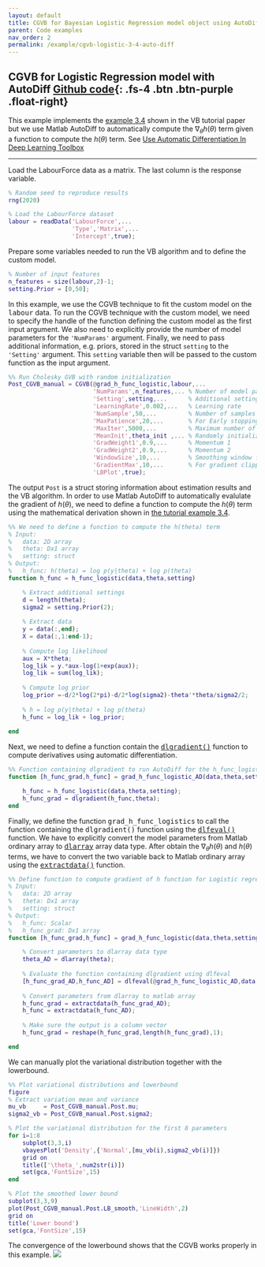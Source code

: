 ```yaml
---
layout: default
title: CGVB for Bayesian Logistic Regression model object using AutoDiff
parent: Code examples
nav_order: 2
permalink: /example/cgvb-logistic-3-4-auto-diff
---
```


## **CGVB for Logistic Regression model with AutoDiff**   [Github code](https://github.com/VBayesLab/VBLab/blob/main/Example/CGVB_Logistics_Function_Handle_AutoDiff.m){: .fs-4 .btn .btn-purple .float-right}
This example implements the [example 3.4](/VBLabDocs/tutorial/example#example3-4) shown in the VB tutorial paper but we use Matlab AutoDiff to automatically compute the $\nabla_\theta h(\theta)$ term given a function to compute the $h(\theta)$ term. See [Use Automatic Differentiation In Deep Learning Toolbox](https://au.mathworks.com/help/deeplearning/ug/include-automatic-differentiation.html)

---

Load the LabourForce data as a matrix. The last column is the response variable.

```m
% Random seed to reproduce results 
rng(2020)

% Load the LabourForce dataset
labour = readData('LabourForce',...
                  'Type','Matrix',...
                  'Intercept',true);
```
Prepare some variables needed to run the VB algorithm and to define the custom model.
```m
% Number of input features
n_features = size(labour,2)-1;
setting.Prior = [0,50];
```
In this example, we use the CGVB technique to fit the custom model on the <samp>labour</samp> data. To run the CGVB technique with the custom model, we need to specify the handle of the function defining the custom model as the first input argument. We also need to explicitly provide the number of model parameters for the `'NumParams'` argument. Finally, we need to pass additional information, e.g. priors, stored in the struct `setting` to the `'Setting'` argument. This `setting` variable then will be passed to the custom function as the input argument.
```m
%% Run Cholesky GVB with random initialization
Post_CGVB_manual = CGVB(@grad_h_func_logistic,labour,...
                        'NumParams',n_features,... % Number of model parameters
                        'Setting',setting,...      % Additional setting of the custom models
                        'LearningRate',0.002,...   % Learning rate
                        'NumSample',50,...         % Number of samples to estimate gradient of lowerbound
                        'MaxPatience',20,...       % For Early stopping
                        'MaxIter',5000,...         % Maximum number of iterations
                        'MeanInit',theta_init ,... % Randomly initialize parameters using 
                        'GradWeight1',0.9,...      % Momentum 1
                        'GradWeight2',0.9,...      % Momentum 2
                        'WindowSize',10,...        % Smoothing window for lowerbound
                        'GradientMax',10,...       % For gradient clipping
                        'LBPlot',true); 
```
The output `Post` is a struct storing information about estimation results and the VB algorithm. In order to use Matlab AutoDiff to automatically evalulate the gradient of $h(\theta)$, we need to define a function to compute the $h(\theta)$ term using the mathematical derivation shown in [the tutorial example 3.4](/VBLabDocs/tutorial/example#example3-4).

```m
%% We need to define a function to compute the h(theta) term
% Input:
%   data: 2D array
%   theta: Dx1 array
%   setting: struct
% Output:
%   h_func: h(theta) = log p(y|theta) + log p(theta)
function h_func = h_func_logistic(data,theta,setting)

    % Extract additional settings
    d = length(theta);
    sigma2 = setting.Prior(2);
    
    % Extract data
    y = data(:,end);
    X = data(:,1:end-1);
    
    % Compute log likelihood
    aux = X*theta;
    log_lik = y.*aux-log(1+exp(aux));
    log_lik = sum(log_lik);  
    
    % Compute log prior
    log_prior =-d/2*log(2*pi)-d/2*log(sigma2)-theta'*theta/sigma2/2;
    
    % h = log p(y|theta) + log p(theta)
    h_func = log_lik + log_prior;
    
end
```
Next, we need to define a function contain the [<samp>dlgradient()</samp>](https://au.mathworks.com/help/deeplearning/ref/dlarray.dlgradient.html) function to compute derivatives using automatic differentiation. 
```m
%% Function containing dlgradient to run AutoDiff for the h_func_logistic function
function [h_func_grad,h_func] = grad_h_func_logistic_AD(data,theta,setting)

    h_func = h_func_logistic(data,theta,setting);
    h_func_grad = dlgradient(h_func,theta);    
end
```
Finally, we define the function <samp>grad_h_func_logistics</samp> to call the function containing the <samp>dlgradient()</samp> function using the [<samp>dlfeval()</samp>](https://au.mathworks.com/help/deeplearning/ref/dlfeval.html) function. We have to explicitly convert the model parameters from Matlab ordinary array to [<samp>dlarray</samp>](https://au.mathworks.com/help/deeplearning/ref/dlarray.html) array data type. After obtain the $\nabla_\theta h(\theta)$ and $h(\theta)$ terms, we have to convert the two variable back to Matlab ordinary array using the [<samp>extractdata()</samp>](https://au.mathworks.com/help/deeplearning/ref/dlarray.extractdata.html) function.
```m
%% Define function to compute gradient of h function for Logistic regression 
% Input:
%   data: 2D array
%   theta: Dx1 array
%   setting: struct
% Output:
%   h_func: Scalar
%   h_func_grad: Dx1 array
function [h_func_grad,h_func] = grad_h_func_logistic(data,theta,setting)

    % Convert parameters to dlarray data type
    theta_AD = dlarray(theta);
    
    % Evaluate the function containing dlgradient using dlfeval
    [h_func_grad_AD,h_func_AD] = dlfeval(@grad_h_func_logistic_AD,data,theta_AD,setting);
    
    % Convert parameters from dlarray to matlab array
    h_func_grad = extractdata(h_func_grad_AD);
    h_func = extractdata(h_func_AD);
    
    % Make sure the output is a column vector
    h_func_grad = reshape(h_func_grad,length(h_func_grad),1);

end
```
We can manually plot the variational distribution together with the lowerbound.

```m
%% Plot variational distributions and lowerbound 
figure
% Extract variation mean and variance
mu_vb     = Post_CGVB_manual.Post.mu;
sigma2_vb = Post_CGVB_manual.Post.sigma2;

% Plot the variational distribution for the first 8 parameters
for i=1:8
    subplot(3,3,i)
    vbayesPlot('Density',{'Normal',[mu_vb(i),sigma2_vb(i)]})
    grid on
    title(['\theta_',num2str(i)])
    set(gca,'FontSize',15)
end

% Plot the smoothed lower bound
subplot(3,3,9)
plot(Post_CGVB_manual.Post.LB_smooth,'LineWidth',2)
grid on
title('Lower bound')
set(gca,'FontSize',15)
```
The convergence of the lowerbound shows that the CGVB works properly in this example.
<img src="/VBLabDocs/assets/images/Example3-4-code-autodiff.jpg" class="center"/>

                                                                                                                                                                                                                                                                                                                                                                                                                                                                                                                                                                                                                                                                                                                                                                                                                                                                                                                                                                                                                                                                                                                                                                                                                                                                                                                                                                                                                                                                                                                                                                                                                                                                                                                                                                                                                                                                                                                                                                                                                                                                                                                                                                                                                                                                                                                                                                                                                                     